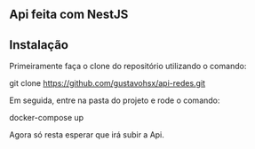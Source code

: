 ## Api feita com NestJS

## Instalação

Primeiramente faça o clone do repositório utilizando o comando:

git clone https://github.com/gustavohsx/api-redes.git

Em seguida, entre na pasta do projeto e rode o comando: 

docker-compose up

Agora só resta esperar que irá subir a Api.
